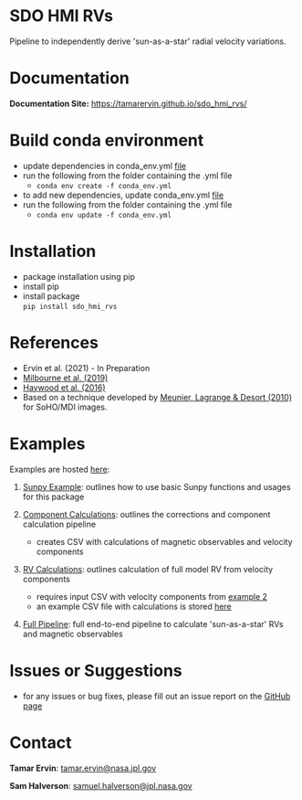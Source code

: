 # SDO HMI RVs

Pipeline to independently derive 'sun-as-a-star' radial velocity variations.

# Documentation

**Documentation Site:**  https://tamarervin.github.io/sdo_hmi_rvs/

# Build conda environment

* update dependencies in conda_env.yml [file](conda_env.yml)   
* run the following from the folder containing the .yml file
    * ``conda env create -f conda_env.yml``  
* to add new dependencies, update conda_env.yml [file](conda_env.yml)  
* run the following from the folder containing the .yml file  
    * ``conda env update -f conda_env.yml``
    
# Installation

* package installation using pip  
* install pip  
* install package   
``pip install sdo_hmi_rvs``  
  
# References  

* Ervin et al. (2021) - In Preparation  
* [Milbourne et al. (2019)](https://doi.org/10.3847/1538-4357/ab064a)  
* [Haywood et al. (2016)](https://doi.org/10.1093/mnras/stw187)  
* Based on a technique developed by [Meunier, Lagrange & Desort (2010)](https://doi.org/10.1051/0004-6361/200913551) 
  for SoHO/MDI images.  


# Examples
Examples are hosted [here](https://github.com/tamarervin/sdo_hmi_rvs/tree/main/sdo_hmi_rvs/examples):  

1. [Sunpy Example](https://github.com/tamarervin/sdo_hmi_rvs/blob/main/sdo_hmi_rvs/examples/sunpy_example.ipynb): 
outlines how to use basic Sunpy functions and usages for this package  
   
2. [Component Calculations](https://github.com/tamarervin/sdo_hmi_rvs/blob/main/sdo_hmi_rvs/examples/component_calculations.ipynb): 
outlines the corrections and component calculation pipeline  
   * creates CSV with calculations of magnetic observables and velocity components  
  
3. [RV Calculations](https://github.com/tamarervin/sdo_hmi_rvs/blob/main/sdo_hmi_rvs/examples/rv_calculation.ipynb):
outlines calculation of full model RV from velocity components  
   * requires input CSV with velocity components from [example 2](https://github.com/tamarervin/sdo_hmi_rvs/blob/main/sdo_hmi_rvs/examples/component_calculations.ipynb)  
   * an example CSV file with calculations is stored [here](https://github.com/tamarervin/sdo_hmi_rvs/blob/main/sdo_hmi_rvs/products/csv_files/calcs/example_calcs.csv)
    
4. [Full Pipeline](https://github.com/tamarervin/sdo_hmi_rvs/blob/main/sdo_hmi_rvs/examples/full_pipeline.ipynb):
full end-to-end pipeline to calculate 'sun-as-a-star' RVs and magnetic observables 
   
# Issues or Suggestions

* for any issues or bug fixes, please fill out an issue report on the [GitHub page](https://github.com/tamarervin/sdo_hmi_rvs/issues)  

# Contact

**Tamar Ervin**: <tamar.ervin@nasa.jpl.gov>

**Sam Halverson**: <samuel.halverson@jpl.nasa.gov>